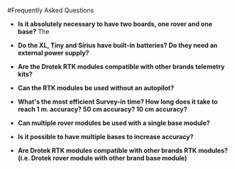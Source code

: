 #Frequently Asked Questions

* **Is it absolutely necessary to have two boards, one rover and one base?**
The 


* **Do the XL, Tiny and Sirius have built-in batteries? Do they need an external power supply?**



* **Are the Drotek RTK modules compatible with other brands telemetry kits?**



* **Can the RTK modules be used without an autopilot?**



* **What's the most efficient Survey-in time? How long does it take to reach 1 m. accuracy? 50 cm accuracy? 10 cm accuracy?**



* **Can multiple rover modules be used with a single base module?**



* **Is it possible to have multiple bases to increase accuracy?**



* **Are Drotek RTK modules compatible with other brands RTK modules? (i.e. Drotek rover module with other brand base module)**
